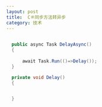 ```yaml
---
layout: post
title:  C＃同步方法转异步 
category: 技术 
---
```


<!--more-->

<div id="toc"></div>

```csharp
  
  public async Task DelayAsync()
  {
  
      await Task.Run(()=>Delay());
  }

  private void Delay()
  {


  }
```


 
